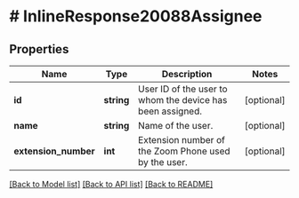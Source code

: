 # # InlineResponse20088Assignee

## Properties

Name | Type | Description | Notes
------------ | ------------- | ------------- | -------------
**id** | **string** | User ID of the user to whom the device has been assigned. | [optional] 
**name** | **string** | Name of the user. | [optional] 
**extension_number** | **int** | Extension number of the Zoom Phone used by the user. | [optional] 

[[Back to Model list]](../../README.md#documentation-for-models) [[Back to API list]](../../README.md#documentation-for-api-endpoints) [[Back to README]](../../README.md)


